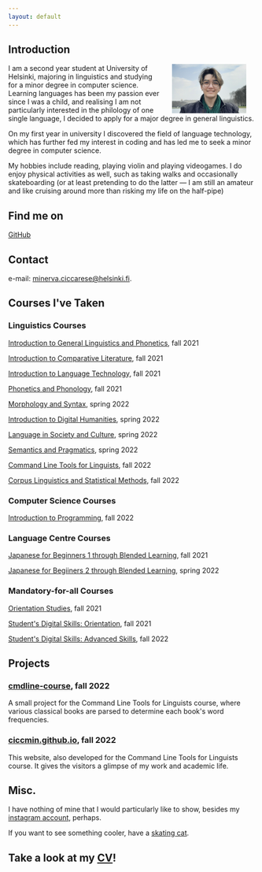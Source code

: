 ```yaml
---
layout: default
---
```


## Introduction

<img src="assets/images/me.jpg" alt="Photo" hspace="20" width="30%" align="right"/> I am a second year student at University of Helsinki, majoring in linguistics and studying for a minor degree in computer science. Learning languages has been my passion ever since I was a child, and realising I am not particularly interested in the philology of one single language, I decided to apply for a major degree in general linguistics.

On my first year in university I discovered the field of language technology, which has further fed my interest in coding and has led me to seek a minor degree in computer science.

My hobbies include reading, playing violin and playing videogames. I do enjoy physical activities as well, such as taking walks and occasionally skateboarding (or at least pretending to do the latter — I am still an amateur and like cruising around more than risking my life on the half-pipe)

## Find me on

[GitHub](https://github.com/ciccmin)

## Contact

e-mail: minerva.ciccarese@helsinki.fi. 

## Courses I've Taken

### Linguistics Courses

[Introduction to General Linguistics and Phonetics](https://studies.helsinki.fi/courses/cu/hy-CU-118591680-2021-08-01/KIK-401/Introduction_to_General_Linguistics_and_Phonetics), fall 2021

[Introduction to Comparative Literature](https://studies.helsinki.fi/courses/cu/hy-CU-118018492-2021-08-01), fall 2021

[Introduction to Language Technology](https://studies.helsinki.fi/courses/cu/hy-CU-118591924-2021-08-01/KIK-405/Introduction_to_Language_Technology), fall 2021

[Phonetics and Phonology](https://studies.helsinki.fi/courses/cu/hy-CU-117877928-2021-08-01/KIK-LG101/Phonetics_and_Phonology), fall 2021

[Morphology and Syntax](https://studies.helsinki.fi/courses/cur/hy-opt-cur-2223-61a8ba21-64cc-4f23-912a-3b1da473dc6f), spring 2022

[Introduction to Digital Humanities](https://studies.helsinki.fi/courses/cu/hy-CU-134491907-2021-08-01), spring 2022

[Language in Society and Culture](https://studies.helsinki.fi/courses/cu/hy-CU-118591802-2021-08-01/KIK-402/Language_in_Society_and_Culture), spring 2022

[Semantics and Pragmatics](https://studies.helsinki.fi/courses/cu/hy-CU-117877915-2021-08-01/KIK-LG103/Semantics_and_Pragmatics), spring 2022

[Command Line Tools for Linguists](https://studies.helsinki.fi/courses/cu/hy-CU-134651633-2021-08-01/KIK-LG221/Command_Line_Tools_for_Linguists), fall 2022

[Corpus Linguistics and Statistical Methods](https://studies.helsinki.fi/courses/cu/hy-CU-118591838-2021-08-01), fall 2022

### Computer Science Courses

[Introduction to Programming](https://studies.helsinki.fi/courses/cu/hy-CU-118023867-2021-08-01/TKT10002/Introduction_to_Programming), fall 2022

### Language Centre Courses

[Japanese for Beginners 1 through Blended Learning](https://studies.helsinki.fi/courses/cu/hy-CU-133160897-2022-08-01/KK-JAP002/Japanese_for_Beginners_1_through_Blended_Learning), fall 2021

[Japanese for Begiiners 2 through Blended Learning](https://studies.helsinki.fi/courses/cu/hy-CU-133160934-2021-08-01/KK-JAP101/Japanese_for_Beginners_2_through_Blended_Learning_CEFR_A1_), spring 2022

### Mandatory-for-all Courses

[Orientation Studies](https://studies.helsinki.fi/courses/cu/hy-CU-118010544-2021-08-01/HUM-001/Orientation_Studies), fall 2021

[Student's Digital Skills: Orientation](https://studies.helsinki.fi/courses/cu/hy-CU-134743242-2020-08-01/DIGI-A/Student_s_digital_skills_orientation), fall 2021

[Student's Digital Skills: Advanced Skills](https://studies.helsinki.fi/courses/cu/hy-CU-134743553-2020-08-01/DIGI-B/Student_s_digital_skills_advanced_skills), fall 2022

## Projects

### [cmdline-course](https://github.com/ciccmin/cmdline-course.git), fall 2022

A small project for the Command Line Tools for Linguists course, where various classical books are parsed to determine each book's word frequencies.

### [ciccmin.github.io](https://github.com/ciccmin/ciccmin.github.io), fall 2022

This website, also developed for the Command Line Tools for Linguists course. It gives the visitors a glimpse of my work and academic life.

## Misc. 

I have nothing of mine that I would particularly like to show, besides my [instagram account](https://www.instagram.com/ciccmin), perhaps.

If you want to see something cooler, have a [skating cat](https://www.youtube.com/watch?v=vYyUb_MI7to).

## Take a look at my [CV](/assets/documents/CV_2022.pdf)!

